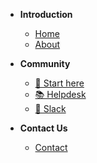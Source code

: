 
- **Introduction**
    - [Home](/#)
    - [About](/About%20Rapid%20Response.md)

- **Community**
  - [🔑 Start here](/Docs/Start%20Here.md)
  - [📚 Helpdesk](https://helpdesk.rapidresponse.io)
  - [🤝 Slack](/slack.md)
  
- **Contact Us**
  - [Contact](/contact.html)
